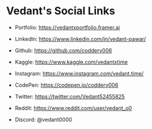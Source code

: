# Vedant's Social Links

- Portfolio: https://vedantxportfolio.framer.ai
  
- LinkedIn: https://www.linkedin.com/in/vedant-pawar/

- Github: https://github.com/codderv006

- Kaggle: https://www.kaggle.com/vedantxtime

- Instagram: https://www.instagram.com/vedant.time/

- CodePen: https://codepen.io/codderv006

- Twitter: https://twitter.com/Vedant52455825

- Reddit: https://www.reddit.com/user/vedant_o0
  
- Discord: @vedant0000

